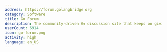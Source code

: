 ```yaml
---
address: https://forum.golangbridge.org
category: Software
title: Go Forum
description: The community-driven Go discussion site that keeps on giving
userCount: 6914
icon: go-forum.png
activity: high
language: en_US
---
```

